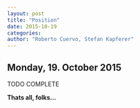 ```yaml
---
layout: post
title: "Position"
date: 2015-10-19
categories:
author: "Roberto Cuervo, Stefan Kapferer"
---
```

## Monday, 19. October 2015


TODO COMPLETE



**Thats all, folks...**
